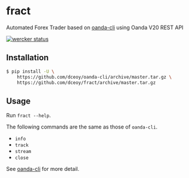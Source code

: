 fract
=====

Automated Forex Trader based on [oanda-cli](https://github.com/dceoy/oanda-cli) using Oanda V20 REST API

[![wercker status](https://app.wercker.com/status/cd7eaa54e3874264bb4745dc0d3b7484/m/master "wercker status")](https://app.wercker.com/project/byKey/cd7eaa54e3874264bb4745dc0d3b7484)

Installation
------------

```sh
$ pip install -U \
    https://github.com/dceoy/oanda-cli/archive/master.tar.gz \
    https://github.com/dceoy/fract/archive/master.tar.gz
```

Usage
-----

Run `fract --help`.

The following commands are the same as those of `oanda-cli`.

- `info`
- `track`
- `stream`
- `close`

See [oanda-cli](https://github.com/dceoy/oanda-cli) for more detail.
